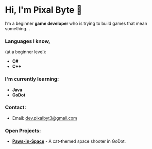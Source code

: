 # Hi, I'm Pixal Byte 👋

I’m a beginner **game developer** who is trying to build games that mean something...

### Languages I know,
(at a beginner level):
- **C#**
- **C++**

### I'm currently learning:
- **Java**
- **GoDot**

### Contact:
- Email: [dev.pixalbyt3@gmail.com](mailto:dev.pixalbyt3@gmail.com)

### Open Projects:
- **[Paws-in-Space](https://github.com/Pixal-Byte/paws-in-space)** - A cat-themed space shooter in GoDot. 
